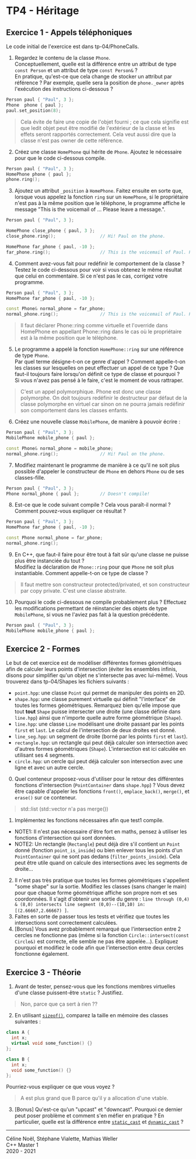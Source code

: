 # TP4 - Héritage

## Exercice 1 - Appels téléphoniques

Le code initial de l'exercice est dans tp-04/PhoneCalls.

1. Regardez le contenu de la classe `Phone`.\
   Conceptuellement, quelle est la différence entre un attribut de type `const Person` et un attribut de
   type `const Person&` ?\
   En pratique, qu'est-ce que cela change de stocker un attribut par référence ? Par exemple, quelle sera la position
   de `phone._owner` après l'exécution des instructions ci-dessous ?

```cpp
Person paul { "Paul", 3 };
Phone  phone { paul };
paul.set_position(8);
```

> Cela évite de faire une copie de l'objet fourni ; ce que cela signifie est que ledit objet peut être modifié
> de l'extérieur de la classe et les effets seront rapportés correctement.
> Cela veut aussi dire que la classe n'est pas owner de cette référence.

2. Créez une classe `HomePhone` qui hérite de `Phone`. Ajoutez le nécessaire pour que le code ci-dessous compile.

```cpp
Person paul { "Paul", 3 };
HomePhone phone { paul };
phone.ring();
```

3. Ajoutez un attribut `_position` à `HomePhone`. Faitez ensuite en sorte que, lorsque vous appelez la fonction `ring`
   sur un `HomePhone`, si le propriétaire n'est pas à la même position que le téléphone, le programme affiche le
   message "This is the voicemail of ... Please leave a message.".

```cpp
Person paul { "Paul", 3 };

HomePhone close_phone { paul, 3 };
close_phone.ring();					// Hi! Paul on the phone.

HomePhone far_phone { paul, -10 };
far_phone.ring();					// This is the voicemail of Paul. Please leave a message.
```

4. Comment avez-vous fait pour redéfinir le comportement de la classe ?\
   Testez le code ci-dessous pour voir si vous obtenez le même résultat que celui en commentaire. Si ce n'est pas le
   cas, corrigez votre programme.

```cpp
Person paul { "Paul", 3 };
HomePhone far_phone { paul, -10 };

const Phone& normal_phone = far_phone;
normal_phone.ring();				// This is the voicemail of Paul. Please leave a message.
```

> Il faut déclarer Phone::ring comme virtuelle et l'override dans HomePhone en appellant Phone::ring dans le cas
> où le propriétaire est à la même position que le téléphone.

5. Le programme a appelé la fonction `HomePhone::ring` sur une référence de type `Phone`.\
   Par quel terme désigne-t-on ce genre d'appel ? Comment appelle-t-on les classes sur lesquelles on peut effectuer un
   appel de ce type ? Que faut-il toujours faire lorsqu'on définit ce type de classe et pourquoi ?\
   Si vous n'avez pas pensé à le faire, c'est le moment de vous rattraper.

> C'est un appel polymorphique.
> Phone est donc une classe polymorphe.
> On doit toujours redéfinir le destructeur par défaut de la classe polymorphe en virtuel car sinon on ne pourra jamais
> redéfinir son comportement dans les classes enfants.

6. Créez une nouvelle classe `MobilePhone`, de manière à pouvoir écrire :

```cpp
Person paul { "Paul", 3 };
MobilePhone mobile_phone { paul };

const Phone& normal_phone = mobile_phone;
normal_phone.ring();				// Hi! Paul on the phone.
```

7. Modifiez maintenant le programme de manière à ce qu'il ne soit plus possible d'appeler le constructeur de `Phone` en
   dehors `Phone` ou de ses classes-fille.

```cpp
Person paul { "Paul", 3 };
Phone normal_phone { paul };		// Doesn't compile!
```

8. Est-ce que le code suivant compile ? Cela vous paraît-il normal ? Comment pouvez-vous expliquer ce résultat ?

```cpp
Person paul { "Paul", 3 };
HomePhone far_phone { paul, -10 };

const Phone normal_phone = far_phone;
normal_phone.ring();
```

9. En C++, que faut-il faire pour être tout à fait sûr qu'une classe ne puisse plus être instanciée du tout ?\
   Modifiez la déclaration de `Phone::ring` pour que `Phone` ne soit plus instantiable. Comment appelle-t-on ce type de
   classe ?

> Il faut mettre son constructeur protected/privated, et son constructeur par copy private. C'est une classe abstraite.

10. Pourquoi le code ci-dessous ne compile probablement plus ? Effectuez les modifications permettant de réinstancier
    des objets de type `MobilePhone`, si vous ne l'aviez pas fait à la question précédente.

```cpp
Person paul { "Paul", 3 };
MobilePhone mobile_phone { paul };
```

## Exercice 2 - Formes

Le but de cet exercice est de modéliser différentes formes géométriques afin de calculer leurs points d'intersection
(éviter les ensembles infinis, disons pour simplifier qu'un objet ne s'intersecte pas avec lui-même). Vous trouverez
dans tp-04/Shapes les fichiers suivants :

- `point.hpp`: une classe `Point` qui permet de manipuler des points en 2D.
- `shape.hpp`: une classe purement virtuelle qui définit "l'interface" de toutes les formes géométriques. Remarquez bien
  qu'elle impose que tout **tout** `Shape` puisse intersecter une droite (une classe définie dans `line.hpp`) ainsi que
  n'importe quelle autre forme géométrique (`Shape`).
- `line.hpp`: une classe `Line` modélisant une droite passant par les points `first` et `last`. Le calcul de
  l'intersection de deux droites est donné.
- `line_seg.hpp`: un segment de droite (borné par les points `first` et `last`).
- `rectangle.hpp`: un rectangle qui peut déjà calculer son intersection avec d'autres formes géométriques (`Shape`).
  L'intersection est ici calculée en utilisant ses 4 segments.
- `circle.hpp`: un cercle qui peut déjà calculer son intersection avec une ligne et avec un autre cercle.

0. Quel conteneur proposez-vous d'utiliser pour le retour des différentes fonctions d'intersection (`PointContainer`
   dans `shape.hpp`) ? Vous devez être capable d'appeler les fonctions `front()`, `emplace_back()`, `merge()`,
   et `erase()` sur ce conteneur.

> std::list (std::vector n'a pas merge())

<!--Trouvez un bon choix pour le container qui est retourné par les fonctions d'intersection (`PointContainer` dans `shape.hpp`).
Ce conteneur doit être capable de faire: `front()`, `emplace_back()`, `merge()`, et `erase()`. -->

1. Implémentez les fonctions nécessaires afin que test1 compile.

- NOTE1: Il n'est pas nécessaire d'être fort en maths, pensez à utiliser les fonctions d'intersection qui sont données.
- NOTE2: Un rectangle (`Rectangle`) peut déjà dire s'il contient un `Point` donné (fonction `point_is_inside`) ou bien
  enlever tous les points d'un `PointContainer` qui ne sont pas dedans (`filter_points_inside`). Cela peut être utile
  quand on calcule des intersections avec les segments de droite...

2. Il n'est pas très pratique que toutes les formes géométriques s'appellent "some shape" sur la sortie. Modifiez les
   classes (sans changer le main) pour que chaque forme géométrique affiche son propre nom et ses coordonnées. Il s'agit
   d'obtenir une sortie du
   genre : `line through (0,4) & (8,0) intersects line segment (0,0)--(10,10) in:   [(2.66667,2.66667) ]`.
3. Faites en sorte de passer tous les tests et vérifiez que toutes les intersections sont correctement calculées.
4. \[Bonus\] Vous avez probablement remarqué que l'intersection entre 2 cercles ne fonctionne pas (même si la
   fonction `Circle::intersect(const Circle&)` est correcte, elle semble ne pas être appelée...). Expliquez pourquoi et
   modifiez le code afin que l'intersection entre deux cercles fonctionne également.

## Exercice 3 - Théorie

1. Avant de tester, pensez-vous que les fonctions membres virtuelles d'une classe puissent-être `static` ? Justifiez.

> Non, parce que ça sert à rien ??

2. En utilisant [`sizeof()`](https://en.cppreference.com/w/cpp/language/sizeof), comparez la taille en mémoire des
   classes suivantes :

```cpp
class A {
  int x;
  virtual void some_function() {}
};

class B {
  int x;
  void some_function() {}
};
```

Pourriez-vous expliquer ce que vous voyez ?

> A est plus grand que B parce qu'il y a allocation d'une vtable.

3. \[Bonus\] Qu'est-ce qu'un "upcast" et "downcast". Pourquoi ce dernier peut poser problème et comment s'en méfier en
   pratique ? En particulier, quelle est la différence
   entre [`static_cast`](https://en.cppreference.com/w/cpp/language/static_cast)
   et [`dynamic_cast`](https://en.cppreference.com/w/cpp/language/dynamic_cast) ?

---

Céline Noël, Stéphane Vialette, Mathias Weller  
C++ Master 1    
2020 - 2021
